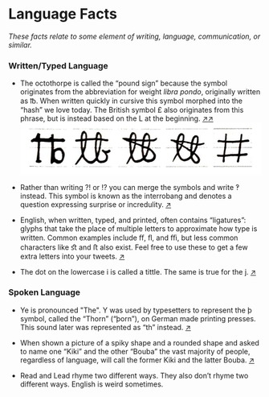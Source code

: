 # Language Facts
*These facts relate to some element of writing, language, communication, or similar.*

### Written/Typed Language

* The octothorpe is called the “pound sign” because the symbol originates from the abbreviation for weight *libra pondo*, originally written as ℔. When written quickly in cursive this symbol morphed into the “hash” we love today. The British symbol £ also originates from this phrase, but is instead based on the L at the beginning. [↗](https://www.newyorker.com/books/page-turner/the-ancient-roots-of-punctuation)[↗](https://99percentinvisible.org/episode/octothorpe)
![Octothorpe Transition](Images/Octothorpe_Transition.png?s=200)

* Rather than writing ?! or !? you can merge the symbols and write ‽ instead. This symbol is known as the interrobang and denotes a question expressing surprise or incredulity. [↗](https://99percentinvisible.org/episode/interrobang)

* English, when written, typed, and printed, often contains “ligatures”: glyphs that take the place of multiple letters to approximate how type is written. Common examples include ﬀ, ﬂ, and ﬃ, but less common characters like ﬆ and ﬅ also exist. Feel free to use these to get a few extra letters into your tweets. [↗](https://typography.guru/journal/whats-a-ligature)

* The dot on the lowercase i is called a tittle. The same is true for the j. [↗](https://en.wikipedia.org/wiki/Tittle)

### Spoken Language

* Ye is pronounced "The". Y was used by typesetters to represent the þ symbol, called the “Thorn” (“þorn”), on German made printing presses. This sound later was represented as “th” instead. [↗](https://www.youtube.com/watch?v=SVWvkZbhgAc)

* When shown a picture of a spiky shape and a rounded shape and asked to name one “Kiki” and the other “Bouba” the vast majority of people, regardless of language, will call the former Kiki and the latter Bouba. [↗](https://www.youtube.com/watch?v=1TDIAObsqcs)

* Read and Lead rhyme two different ways. They also don’t rhyme two different ways. English is weird sometimes.
